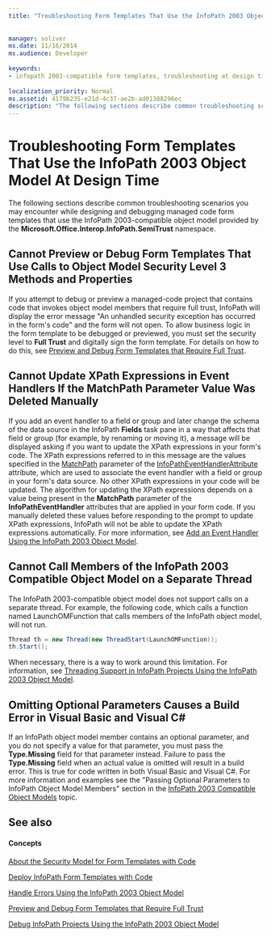 ```yaml
---
title: "Troubleshooting Form Templates That Use the InfoPath 2003 Object Model At Design Time"
 
 
manager: soliver
ms.date: 11/16/2014
ms.audience: Developer
 
keywords:
- infopath 2003-compatible form templates, troubleshooting at design time,troubleshooting form templates [InfoPath 2007], design time
 
localization_priority: Normal
ms.assetid: 4179b235-e21d-4c37-ae2b-ad01388296ec
description: "The following sections describe common troubleshooting scenarios you may encounter while designing and debugging managed code form templates that use the InfoPath 2003-compatible object model provided by the Microsoft.Office.Interop.InfoPath.SemiTrust namespace."
---
```


# Troubleshooting Form Templates That Use the InfoPath 2003 Object Model At Design Time

The following sections describe common troubleshooting scenarios you may encounter while designing and debugging managed code form templates that use the InfoPath 2003-compatible object model provided by the **Microsoft.Office.Interop.InfoPath.SemiTrust** namespace. 
  
## Cannot Preview or Debug Form Templates That Use Calls to Object Model Security Level 3 Methods and Properties

If you attempt to debug or preview a managed-code project that contains code that invokes object model members that require full trust, InfoPath will display the error message "An unhandled security exception has occurred in the form's code" and the form will not open. To allow business logic in the form template to be debugged or previewed, you must set the security level to **Full Trust** and digitally sign the form template. For details on how to do this, see [Preview and Debug Form Templates that Require Full Trust](how-to-preview-and-debug-form-templates-that-require-full-trust.md).
  
## Cannot Update XPath Expressions in Event Handlers If the MatchPath Parameter Value Was Deleted Manually

If you add an event handler to a field or group and later change the schema of the data source in the InfoPath **Fields** task pane in a way that affects that field or group (for example, by renaming or moving it), a message will be displayed asking if you want to update the XPath expressions in your form's code. The XPath expressions referred to in this message are the values specified in the [MatchPath](https://msdn.microsoft.com/library/Microsoft.Office.Interop.InfoPath.SemiTrust.InfoPathEventHandlerAttribute.MatchPath.aspx) parameter of the [InfoPathEventHandlerAttribute](https://msdn.microsoft.com/library/Microsoft.Office.Interop.InfoPath.SemiTrust.InfoPathEventHandlerAttribute.aspx) attribute, which are used to associate the event handler with a field or group in your form's data source. No other XPath expressions in your code will be updated. The algorithm for updating the XPath expressions depends on a value being present in the **MatchPath** parameter of the **InfoPathEventHandler** attributes that are applied in your form code. If you manually deleted these values before responding to the prompt to update XPath expressions, InfoPath will not be able to update the XPath expressions automatically. For more information, see [Add an Event Handler Using the InfoPath 2003 Object Model](how-to-add-an-event-handler-using-the-infopath-2003-object-model.md).
  
## Cannot Call Members of the InfoPath 2003 Compatible Object Model on a Separate Thread

The InfoPath 2003-compatible object model does not support calls on a separate thread. For example, the following code, which calls a function named LaunchOMFunction that calls members of the InfoPath object model, will not run. 
  
```cs
Thread th = new Thread(new ThreadStart(LaunchOMFunction));
th.Start();
```

When necessary, there is a way to work around this limitation. For information, see [Threading Support in InfoPath Projects Using the InfoPath 2003 Object Model](threading-support-in-infopath-projects-using-the-infopath-2003-object-model.md).
  
## Omitting Optional Parameters Causes a Build Error in Visual Basic and Visual C#

If an InfoPath object model member contains an optional parameter, and you do not specify a value for that parameter, you must pass the **Type.Missing** field for that parameter instead. Failure to pass the **Type.Missing** field when an actual value is omitted will result in a build error. This is true for code written in both Visual Basic and Visual C#. For more information and examples see the "Passing Optional Parameters to InfoPath Object Model Members" section in the [InfoPath 2003 Compatible Object Models](infopath-2003-compatible-object-models.md) topic. 
  
## See also

#### Concepts

[About the Security Model for Form Templates with Code](about-the-security-model-for-form-templates-with-code.md)
  
[Deploy InfoPath Form Templates with Code](how-to-deploy-infopath-form-templates-with-code.md)
  
[Handle Errors Using the InfoPath 2003 Object Model](how-to-handle-errors-using-the-infopath-2003-object-model.md)
  
[Preview and Debug Form Templates that Require Full Trust](how-to-preview-and-debug-form-templates-that-require-full-trust.md)
  
[Debug InfoPath Projects Using the InfoPath 2003 Object Model](how-to-debug-infopath-projects-using-the-infopath-2003-object-model.md)

